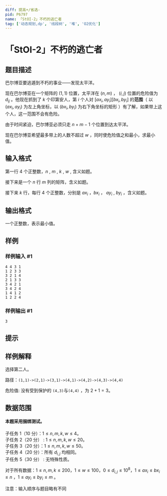 ```yaml
---
diff: 提高+/省选-
pid: P6797
name: 「StOI-2」不朽的逃亡者
tag: ['动态规划,dp', '线段树', '堆', 'O2优化']
---
```

# 「StOI-2」不朽的逃亡者
## 题目描述

巴尔博亚要逃遁到不朽的事业——发现太平洋。

现在巴尔博亚在一个矩阵的 $(1,1)$ 位置，太平洋在 $(n,m)$ ， $(i,j)$ 位置的危险值为 $d_i$$_j$ 。他现在抓到了 $k$ 个印第安人，第 $i$ 个人对 $[ax_i,ay_i]  [bx_i,by_i]$ 的**范围**（ 以 $(ax_i,ay_i)$ 为左上角坐标，以 $(bx_i,by_i)$ 为右下角坐标的矩形 ）有了解，如果带上这个人，这一范围不会有危险。

由于时间紧迫，巴尔博亚必须只走 $n+m-1$ 个位置到达太平洋。

现在巴尔博亚希望最多带上的人数不超过 $w$ ，同时使危险值之和最小，求最小值。
## 输入格式

第一行 $4$ 个正整数，$n$ , $m$ , $k$ , $w$ , 含义如题。

接下来是一个 $n$ 行 $m$ 列的矩阵，含义如题。

接下来 $k$ 行，每行 $4$ 个正整数，分别是 $ax_i$ ，$bx_i$ ， $ay_i$ , $by_i$ ，含义如题。
## 输出格式

一个正整数，表示最小值。
## 样例

### 样例输入 #1
```
4 4 3 1
1 2 3 3
3 2 1 4
2 1 3 3
3 4 2 1
3 4 2 4
1 4 1 2
1 2 2 4
```
### 样例输出 #1
```
3
```
## 提示

## 样例解释

选择第二人。

路径：`(1,1)->(2,1)->(3,1)->(4,1)->(4,2)->(4,3)->(4,4)`

危险值: 没有受到保护的 `(4,3)`与`(4,4)` ，为 $2+1=3$。

## 数据范围

#### 本题采用捆绑测试。
子任务 $1$（$10$ 分）：$1 \leq n,m,k,w \leq 4$。   
子任务 $2$（$20$ 分） : $1 \leq n,m,k,w \leq 20$。  
子任务 $3$（$20$ 分）：$1 \leq n,m,k,w \leq 50$。  
子任务 $4$（$20$ 分）：所有 $d_{i,j}$ 均相同。  
子任务 $5$（$30$ 分） : 无特殊性质。 

对于所有数据：$1\leq n,m,k \leq 200$，$1 \leq w \leq 100$，$0 \leq d_{i,j} \leq 10^8$，$1 \leq ax_i \leq bx_i \leq n$ ，$1\leq ay_i \leq by_i \leq m$ 。


注意：输入顺序与题目略有不同
